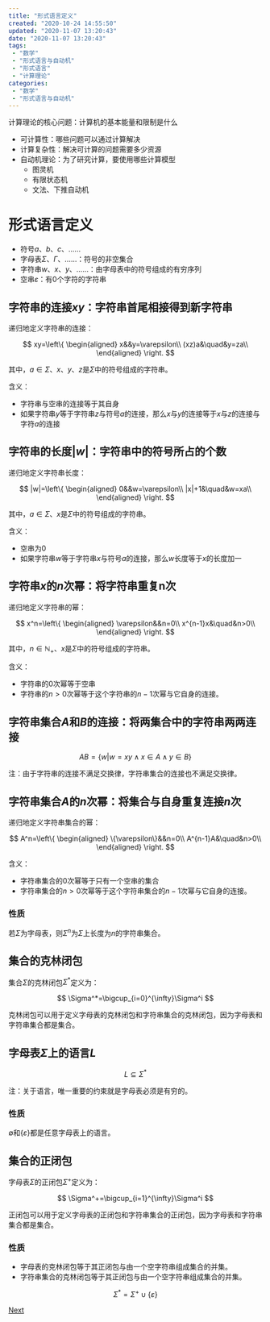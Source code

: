 ```yaml
---
title: "形式语言定义"
created: "2020-10-24 14:55:50"
updated: "2020-11-07 13:20:43"
date: "2020-11-07 13:20:43"
tags: 
 - "数学"
 - "形式语言与自动机"
 - "形式语言"
 - "计算理论"
categories: 
 - "数学"
 - "形式语言与自动机"
---
```

计算理论的核心问题：计算机的基本能量和限制是什么

* 可计算性：哪些问题可以通过计算解决
* 计算复杂性：解决可计算的问题需要多少资源
* 自动机理论：为了研究计算，要使用哪些计算模型
  * 图灵机
  * 有限状态机
  * 文法、下推自动机

# 形式语言定义

* 符号$a$、$b$、$c$、......
* 字母表$\Sigma$、$\Gamma$、......：符号的非空集合
* 字符串$w$、$x$、$y$、......：由字母表中的符号组成的有穷序列
* 空串$\varepsilon$：有0个字符的字符串

## 字符串的连接$xy$：字符串首尾相接得到新字符串

递归地定义字符串的连接：

$$
xy=\left\{
\begin{aligned}
    x&&y=\varepsilon\\
    (xz)a&\quad&y=za\\
\end{aligned}
\right.
$$

其中，$a\in\Sigma$、$x$、$y$、$z$是$\Sigma$中的符号组成的字符串。

含义：
* 字符串与空串的连接等于其自身
* 如果字符串$y$等于字符串$z$与符号$a$的连接，那么$x$与$y$的连接等于$x$与$z$的连接与字符$a$的连接

## 字符串的长度$|w|$：字符串中的符号所占的个数

递归地定义字符串长度：

$$
|w|=\left\{
\begin{aligned}
    0&&w=\varepsilon\\
    |x|+1&\quad&w=xa\\
\end{aligned}
\right.
$$

其中，$a\in\Sigma$、$x$是$\Sigma$中的符号组成的字符串。

含义：
* 空串为0
* 如果字符串$w$等于字符串$x$与符号$a$的连接，那么$w$长度等于$x$的长度加一

## 字符串$x$的$n$次幂：将字符串重复n次

递归地定义字符串的幂：

$$
x^n=\left\{
\begin{aligned}
    \varepsilon&&n=0\\
    x^{n-1}x&\quad&n>0\\
\end{aligned}
\right.
$$

其中，$n\in\mathbb{N}_+$、$x$是$\Sigma$中的符号组成的字符串。

含义：
* 字符串的0次幂等于空串
* 字符串的$n>0$次幂等于这个字符串的$n-1$次幂与它自身的连接。

## 字符串集合$A$和$B$的连接：将两集合中的字符串两两连接

$$AB=\{w|w=xy\wedge x\in A\wedge y\in B\}$$

注：由于字符串的连接不满足交换律，字符串集合的连接也不满足交换律。

## 字符串集合$A$的$n$次幂：将集合与自身重复连接$n$次

递归地定义字符串集合的幂：

$$
A^n=\left\{
\begin{aligned}
    \{\varepsilon\}&&n=0\\
    A^{n-1}A&\quad&n>0\\
\end{aligned}
\right.
$$

含义：
* 字符串集合的0次幂等于只有一个空串的集合
* 字符串集合的$n>0$次幂等于这个字符串集合的$n-1$次幂与它自身的连接。

### 性质

若$\Sigma$为字母表，则$\Sigma^n$为$\Sigma$上长度为$n$的字符串集合。

## 集合的克林闭包

集合$\Sigma$的克林闭包$\Sigma^*$定义为：

$$
\Sigma^*=\bigcup_{i=0}^{\infty}\Sigma^i
$$

克林闭包可以用于定义字母表的克林闭包和字符串集合的克林闭包，因为字母表和字符串集合都是集合。

## 字母表$\Sigma$上的语言$L$

$$
L\subseteq\Sigma^*
$$

注：关于语言，唯一重要的约束就是字母表必须是有穷的。

### 性质

$\emptyset$和$\{\varepsilon\}$都是任意字母表上的语言。

## 集合的正闭包

字母表$\Sigma$的正闭包$\Sigma^+$定义为：

$$
\Sigma^+=\bigcup_{i=1}^{\infty}\Sigma^i
$$

正闭包可以用于定义字母表的正闭包和字符串集合的正闭包，因为字母表和字符串集合都是集合。

### 性质

* 字母表的克林闭包等于其正闭包与由一个空字符串组成集合的并集。
* 字符串集合的克林闭包等于其正闭包与由一个空字符串组成集合的并集。

$$
\Sigma^*=\Sigma^+\cup\{\varepsilon\}
$$

[Next](./有穷自动机.md)
